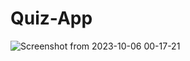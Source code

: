 # Quiz-App
![Screenshot from 2023-10-06 00-17-21](https://github.com/VALiUMgithub/Quiz-App/assets/93570937/fa675e3e-7e82-4d31-be14-036c29167cb6)
